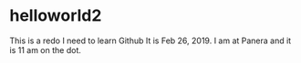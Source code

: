 # helloworld2
This is a redo
I need to learn Github
It is Feb 26, 2019. I am at Panera and it is 11 am on the dot. 
